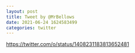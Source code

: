 ```yaml
--- 
layout: post 
title: Tweet by @MrBellows 
date: 2021-06-24 1624583499 
categories: twitter 
--- 
```

https://twitter.com/o/status/1408231183813652481